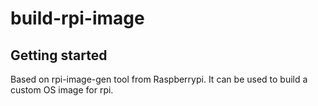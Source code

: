 # build-rpi-image



## Getting started
Based on rpi-image-gen tool from Raspberrypi. It can be used to build a custom OS image for rpi.
